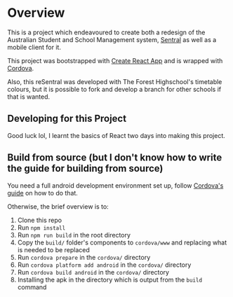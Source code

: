 # Overview
This is a project which endeavoured to create both a redesign of the Australian
Student and School Management system, [Sentral](https://www.sentral.com.au/)
as well as a mobile client for it.

This project was bootstrapped with [Create React App](https://github.com/facebook/create-react-app)
and is wrapped with [Cordova](https://cordova.apache.org/).

Also, this reSentral was developed with The Forest Highschool's timetable
colours, but it is possible to fork and develop a branch for other schools if
that is wanted.

## Developing for this Project
Good luck lol, I learnt the basics of React two days into making this project.

## Build from source (but I don't know how to write the guide for building from source)
You need a full android development environment set up, follow [Cordova's guide](https://cordova.apache.org/docs/en/10.x/guide/platforms/android/)
on how to do that.

Otherwise, the brief overview is to:
1. Clone this repo
2. Run `npm install`
3. Run `npm run build` in the root directory
4. Copy the `build/` folder's components to `cordova/www` and replacing what is
   needed to be replaced
5. Run `cordova prepare` in the `cordova/` directory
6. Run `cordova platform add android` in the `cordova/` directory
7. Run `cordova build android` in the `cordova/` directory
8. Installing the apk in the directory which is output from the `build` command
